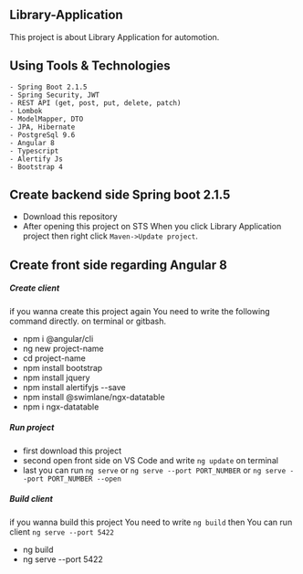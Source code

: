 ## Library-Application
This project is about Library Application for automotion. 

## Using Tools & Technologies
``` 
- Spring Boot 2.1.5
- Spring Security, JWT
- REST API (get, post, put, delete, patch)
- Lombok
- ModelMapper, DTO
- JPA, Hibernate
- PostgreSql 9.6
- Angular 8
- Typescript
- Alertify Js
- Bootstrap 4
```
## Create backend side Spring boot 2.1.5
- Download this repository
- After opening this project on STS When you click Library Application project then right click `Maven->Update project`.

## Create front side regarding Angular 8
#####  Create client
if you wanna create this project again You need to write the following command directly. on terminal or gitbash.
- npm i @angular/cli
- ng new project-name
- cd project-name
- npm install bootstrap
- npm install jquery
- npm install alertifyjs --save
- npm install @swimlane/ngx-datatable
- npm i ngx-datatable
##### Run project
- first download this project
- second open front side on VS Code and write `ng update` on terminal
- last you can run `ng serve` or `ng serve --port PORT_NUMBER` or `ng serve --port PORT_NUMBER --open`
##### Build client
if you wanna build this project You need to write `ng build` then You can run client `ng serve --port 5422`
- ng build
- ng serve --port 5422


